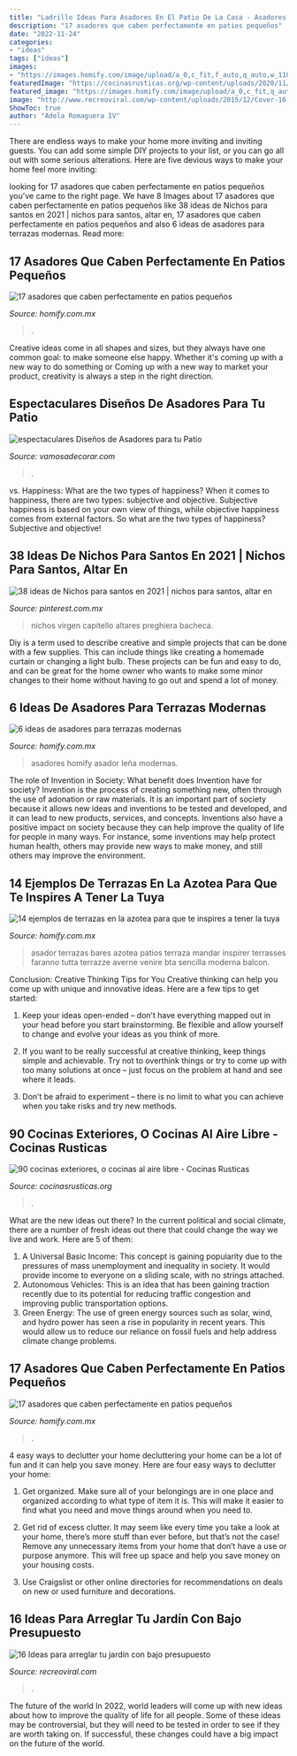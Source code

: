 ```yaml
---
title: "Ladrillo Ideas Para Asadores En El Patio De La Casa - Asadores Homify Asador Leña Modernas"
description: "17 asadores que caben perfectamente en patios pequeños"
date: "2022-11-24"
categories:
- "ideas"
tags: ["ideas"]
images:
- "https://images.homify.com/image/upload/a_0,c_fit,f_auto,q_auto,w_1108/v1440652256/p/photo/image/634276/BARBACOAS_CHAMORRO-2_011.jpg"
featuredImage: "https://cocinasrusticas.org/wp-content/uploads/2020/11/cocinas-exteriores-45.jpg"
featured_image: "https://images.homify.com/image/upload/a_0,c_fit,q_auto,w_554/v1440652256/p/photo/image/634276/BARBACOAS_CHAMORRO-2_011.jpg"
image: "http://www.recreoviral.com/wp-content/uploads/2015/12/Cover-16-Ideas-para-embellecer-tu-jardin.jpg"
ShowToc: true
author: "Adela Romaguera IV"
---
```



There are endless ways to make your home more inviting and inviting guests. You can add some simple DIY projects to your list, or you can go all out with some serious alterations. Here are five devious ways to make your home feel more inviting: 

	

		
looking for 17 asadores que caben perfectamente en patios pequeños you've came to the right page. We have 8 Images about 17 asadores que caben perfectamente en patios pequeños like 38 ideas de Nichos para santos en 2021 | nichos para santos, altar en, 17 asadores que caben perfectamente en patios pequeños and also 6 ideas de asadores para terrazas modernas. Read more:
		
    
## 17 Asadores Que Caben Perfectamente En Patios Pequeños

<img loading=lazy src="https://images.homify.com/image/upload/a_0,c_fit,f_auto,q_auto,w_1108/v1440652256/p/photo/image/634276/BARBACOAS_CHAMORRO-2_011.jpg" onerror="this.onerror=null;this.src='https://tse4.mm.bing.net/th?id=OIP.UGDeAWM-xk03wwkmvyRUTQHaJ3&amp;pid=15.1';" alt="17 asadores que caben perfectamente en patios pequeños">

_Source: homify.com.mx_

>. 

	

Creative ideas come in all shapes and sizes, but they always have one common goal: to make someone else happy. Whether it's coming up with a new way to do something or Coming up with a new way to market your product, creativity is always a step in the right direction.

    
## Espectaculares Diseños De Asadores Para Tu Patio

<img loading=lazy src="http://vamosadecorar.com/wp-content/uploads/2017/06/asadores-patios-5.jpg" onerror="this.onerror=null;this.src='https://tse4.mm.bing.net/th?id=OIP.i9-ZVvSNzxqg6RkfrNqpbgAAAA&amp;pid=15.1';" alt="espectaculares Diseños de Asadores para tu Patio">

_Source: vamosadecorar.com_

>. 

	

vs. Happiness: What are the two types of happiness?
When it comes to happiness, there are two types: subjective and objective. Subjective happiness is based on your own view of things, while objective happiness comes from external factors. So what are the two types of happiness? Subjective and objective!

    
## 38 Ideas De Nichos Para Santos En 2021 | Nichos Para Santos, Altar En

<img loading=lazy src="https://i.pinimg.com/474x/6a/15/39/6a1539176a8bfe1ad70d9358ffe1569d.jpg" onerror="this.onerror=null;this.src='https://tse1.mm.bing.net/th?id=OIP.tGohxwuETIujuFHbouDh4wAAAA&amp;pid=15.1';" alt="38 ideas de Nichos para santos en 2021 | nichos para santos, altar en">

_Source: pinterest.com.mx_

>nichos virgen capitello altares preghiera bacheca. 

	

Diy is a term used to describe creative and simple projects that can be done with a few supplies. This can include things like creating a homemade curtain or changing a light bulb. These projects can be fun and easy to do, and can be great for the home owner who wants to make some minor changes to their home without having to go out and spend a lot of money.

    
## 6 Ideas De Asadores Para Terrazas Modernas

<img loading=lazy src="https://images.homify.com/c_fill,f_auto,q_auto,w_490/v1445943312/p/photo/image/1045650/B1XbTV-CAAIlAFw.jpg" onerror="this.onerror=null;this.src='https://tse3.mm.bing.net/th?id=OIP.qkebv5WFlRc8lRchaM4ZaQHaJ3&amp;pid=15.1';" alt="6 ideas de asadores para terrazas modernas">

_Source: homify.com.mx_

>asadores homify asador leña modernas. 

	

The role of Invention in Society: What benefit does Invention have for society?
Invention is the process of creating something new, often through the use of adonation or raw materials. It is an important part of society because it allows new ideas and inventions to be tested and developed, and it can lead to new products, services, and concepts. Inventions also have a positive impact on society because they can help improve the quality of life for people in many ways. For instance, some inventions may help protect human health, others may provide new ways to make money, and still others may improve the environment.

    
## 14 Ejemplos De Terrazas En La Azotea Para Que Te Inspires A Tener La Tuya

<img loading=lazy src="https://images.homify.com/images/a_0,c_fit,f_auto,q_auto,w_1108/v1487102738/p/photo/image/1831972/R2/fotos-de-de-estilo-de.jpg" onerror="this.onerror=null;this.src='https://tse3.mm.bing.net/th?id=OIP.JPhhAVSP2526ByvR90D4FQHaFj&amp;pid=15.1';" alt="14 ejemplos de terrazas en la azotea para que te inspires a tener la tuya">

_Source: homify.com.mx_

>asador terrazas bares azotea patios terraza mandar inspirer terrasses faranno tutta terrazze averne venire bta sencilla moderna balcon. 

	

Conclusion: Creative Thinking Tips for You
Creative thinking can help you come up with unique and innovative ideas. Here are a few tips to get started:
1. Keep your ideas open-ended – don’t have everything mapped out in your head before you start brainstorming. Be flexible and allow yourself to change and evolve your ideas as you think of more.

2. If you want to be really successful at creative thinking, keep things simple and achievable. Try not to overthink things or try to come up with too many solutions at once – just focus on the problem at hand and see where it leads.

3. Don’t be afraid to experiment – there is no limit to what you can achieve when you take risks and try new methods.

    
## 90 Cocinas Exteriores, O Cocinas Al Aire Libre - Cocinas Rusticas

<img loading=lazy src="https://cocinasrusticas.org/wp-content/uploads/2020/11/cocinas-exteriores-45.jpg" onerror="this.onerror=null;this.src='https://tse1.mm.bing.net/th?id=OIP.qcsuNpfrfa_CyJjLZHs2MAHaFj&amp;pid=15.1';" alt="90 cocinas exteriores, o cocinas al aire libre - Cocinas Rusticas">

_Source: cocinasrusticas.org_

>. 

	

What are the new ideas out there?
In the current political and social climate, there are a number of fresh ideas out there that could change the way we live and work. Here are 5 of them: 
1. A Universal Basic Income: This concept is gaining popularity due to the pressures of mass unemployment and inequality in society. It would provide income to everyone on a sliding scale, with no strings attached.
2. Autonomous Vehicles: This is an idea that has been gaining traction recently due to its potential for reducing traffic congestion and improving public transportation options.
3. Green Energy: The use of green energy sources such as solar, wind, and hydro power has seen a rise in popularity in recent years. This would allow us to reduce our reliance on fossil fuels and help address climate change problems.

    
## 17 Asadores Que Caben Perfectamente En Patios Pequeños

<img loading=lazy src="https://images.homify.com/image/upload/a_0,c_fit,q_auto,w_554/v1440652256/p/photo/image/634276/BARBACOAS_CHAMORRO-2_011.jpg" onerror="this.onerror=null;this.src='https://tse2.mm.bing.net/th?id=OIP.HQVIBj0fRSyKpdB8YkSYXAHaJ4&amp;pid=15.1';" alt="17 asadores que caben perfectamente en patios pequeños">

_Source: homify.com.mx_

>. 

	

4 easy ways to declutter your home
decluttering your home can be a lot of fun and it can help you save money. Here are four easy ways to declutter your home:
1. Get organized. Make sure all of your belongings are in one place and organized according to what type of item it is. This will make it easier to find what you need and move things around when you need to.

2. Get rid of excess clutter. It may seem like every time you take a look at your home, there’s more stuff than ever before, but that’s not the case! Remove any unnecessary items from your home that don’t have a use or purpose anymore. This will free up space and help you save money on your housing costs.

3. Use Craigslist or other online directories for recommendations on deals on new or used furniture and decorations.

    
## 16 Ideas Para Arreglar Tu Jardín Con Bajo Presupuesto

<img loading=lazy src="http://www.recreoviral.com/wp-content/uploads/2015/12/Cover-16-Ideas-para-embellecer-tu-jardin.jpg" onerror="this.onerror=null;this.src='https://tse3.mm.bing.net/th?id=OIP.sGULX9_vJr_7vfFh6wal5QHaD3&amp;pid=15.1';" alt="16 Ideas para arreglar tu jardín con bajo presupuesto">

_Source: recreoviral.com_

>. 

	

The future of the world
In 2022, world leaders will come up with new ideas about how to improve the quality of life for all people. Some of these ideas may be controversial, but they will need to be tested in order to see if they are worth taking on. If successful, these changes could have a big impact on the future of the world.

